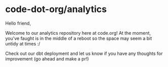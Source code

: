# code-dot-org/analytics

Hello friend,

Welcome to our analytics repository here at code.org! At the moment, you've faught is in the middle of a reboot so the space may seem a bit untidy at times :/ 

Check out our dbt deployment and let us know if you have any thoughts for improvement (go ahead and make a pr!)
